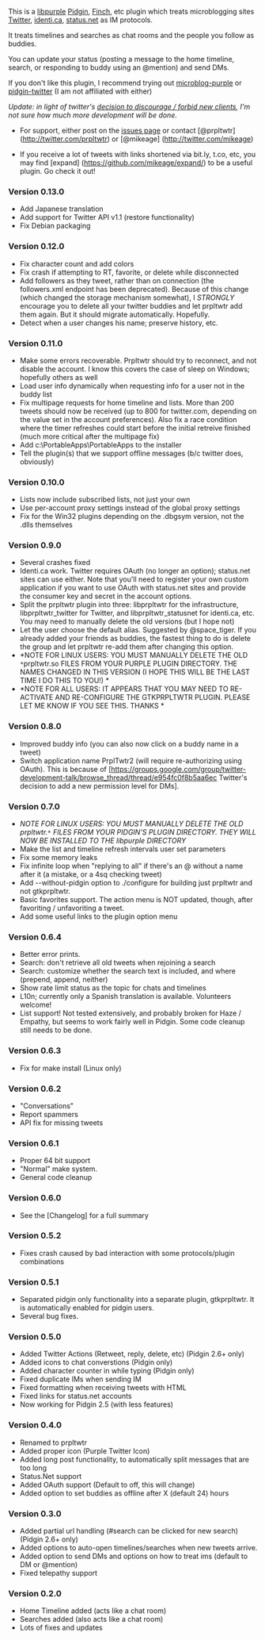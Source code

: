 This is a [libpurple](http://developer.pidgin.im/wiki/WhatIsLibpurple) [Pidgin](http://pidgin.im/), [Finch](http://developer.pidgin.im/wiki/Using%20Finch), etc plugin which treats microblogging sites [Twitter](http://developer.pidgin.im/wiki/Using%20Finch), [identi.ca](http://identi.ca), [status.net](http://status.net/) as IM protocols. 

It treats timelines and searches as chat rooms and the people you follow as buddies. 

You can update your status (posting a message to the home timeline, search, or responding to buddy using an @mention) and send DMs.

If you don't like this plugin, I recommend trying out [microblog-purple](http://code.google.com/p/microblog-purple/) or [pidgin-twitter](http://www.honeyplanet.jp/pidgin-twitter/) (I am not affiliated with either)

*Update: in light of twitter's [decision to discourage / forbid new clients](http://www.pcmag.com/article2/0,2817,2381854,00.asp), I'm not sure how much more development will be done.*

  * For support, either post on the [issues page](https://github.com/mikeage/prpltwtr/issues) or contact [@prpltwtr] (http://twitter.com/prpltwtr) or [@mikeage] (http://twitter.com/mikeage)

  * If you receive a lot of tweets with links shortened via bit.ly, t.co, etc, you may find [expand] (https://github.com/mikeage/expand/) to be a useful plugin. Go check it out!

### Version 0.13.0 ###
  * Add Japanese translation
  * Add support for Twitter API v1.1 (restore functionality)
  * Fix Debian packaging

### Version 0.12.0 ###
  * Fix character count and add colors
  * Fix crash if attempting to RT, favorite, or delete while disconnected
  * Add followers as they tweet, rather than on connection (the followers.xml endpoint has been deprecated). Because of this change (which changed the storage mechanism somewhat), I *STRONGLY* encourage you to delete all your twitter buddies and let prpltwtr add them again. But it should migrate automatically. Hopefully.
  * Detect when a user changes his name; preserve history, etc.

### Version 0.11.0 ###
  * Make some errors recoverable. Prpltwtr should try to reconnect, and not disable the account. I know this covers the case of sleep on Windows; hopefully others as well
  * Load user info dynamically when requesting info for a user not in the buddy list
  * Fix multipage requests for home timeline and lists. More than 200 tweets should now be received (up to 800 for twitter.com, depending on the value set in the account preferences). Also fix a race condition where the timer refreshes could start before the initial retreive finished (much more critical after the multipage fix)
  * Add c:\PortableApps\PortableApps to the installer
  * Tell the plugin(s) that we support offline messages (b/c twitter does, obviously)

### Version 0.10.0 ###
  * Lists now include subscribed lists, not just your own
  * Use per-account proxy settings instead of the global proxy settings
  * Fix for the Win32 plugins depending on the .dbgsym version, not the .dlls themselves

### Version 0.9.0 ###
  * Several crashes fixed 
  * Identi.ca work. Twitter requires OAuth (no longer an option); status.net sites can use either. Note that you'll need to register your own custom application if you want to use OAuth with status.net sites and provide the consumer key and secret in the account options.
  * Split the prpltwtr plugin into three: libprpltwtr for the infrastructure, libprpltwtr_twitter for Twitter, and libprpltwtr_statusnet for identi.ca, etc. You may need to manually delete the old versions (but I hope not)
  * Let the user choose the default alias. Suggested by @space_tiger. If you already added your friends as buddies, the fastest thing to do is delete the group and let prpltwtr re-add them after changing this option.
 * *NOTE FOR LINUX USERS: YOU MUST MANUALLY DELETE THE OLD `*`prpltwtr.so FILES FROM YOUR PURPLE PLUGIN DIRECTORY. THE NAMES CHANGED IN THIS VERSION (I HOPE THIS WILL BE THE LAST TIME I DO THIS TO YOU!) *
 * *NOTE FOR ALL USERS: IT APPEARS THAT YOU MAY NEED TO RE-ACTIVATE AND RE-CONFIGURE THE GTKPRPLTWTR PLUGIN. PLEASE LET ME KNOW IF YOU SEE THIS. THANKS *

### Version 0.8.0 ###
  * Improved buddy info (you can also now click on a buddy name in a tweet)
  * Switch application name PrplTwtr2 (will require re-authorizing using OAuth). This is because of [https://groups.google.com/group/twitter-development-talk/browse_thread/thread/e954fc0f8b5aa6ec Twitter's decision to add a new permission level for DMs].

### Version 0.7.0 ###
  * *NOTE FOR LINUX USERS: YOU MUST MANUALLY DELETE THE OLD prpltwtr.`*` FILES FROM YOUR PIDGIN'S PLUGIN DIRECTORY. THEY WILL NOW BE INSTALLED TO THE libpurple DIRECTORY*
  * Make the list and timeline refresh intervals user set parameters
  * Fix some memory leaks
  * Fix infinite loop when "replying to all" if there's an @ without a name after it (a mistake, or a 4sq checking tweet)
  * Add --without-pidgin option to ./configure for building just prpltwtr and not gtkprpltwtr. 
  * Basic favorites support. The action menu is NOT updated, though, after favoriting / unfavoriting a tweet.
  * Add some useful links to the plugin option menu

### Version 0.6.4 ###
  * Better error prints.
  * Search: don't retrieve all old tweets when rejoining a search
  * Search: customize whether the search text is included, and where (prepend, append, neither)
  * Show rate limit status as the topic for chats and timelines
  * L10n; currently only a Spanish translation is available. Volunteers welcome!
  * List support! Not tested extensively, and probably broken for Haze / Empathy, but seems to work fairly well in Pidgin. Some code cleanup still needs to be done.

### Version 0.6.3 ###
  * Fix for make install (Linux only)

### Version 0.6.2 ###
  * "Conversations"
  * Report spammers
  * API fix for missing tweets

### Version 0.6.1 ###
  * Proper 64 bit support
  * "Normal" make system.
  * General code cleanup

### Version 0.6.0 ###
  * See the [Changelog] for a full summary

### Version 0.5.2 ###
  * Fixes crash caused by bad interaction with some protocols/plugin combinations

### Version 0.5.1 ###
  * Separated pidgin only functionality into a separate plugin, gtkprpltwtr. It is automatically enabled for pidgin users.
  * Several bug fixes. 

### Version 0.5.0 ###
  * Added Twitter Actions (Retweet, reply, delete, etc) (Pidgin 2.6+ only)
  * Added icons to chat converstions (Pidgin only)
  * Added character counter in while typing (Pidgin only)
  * Fixed duplicate IMs when sending IM
  * Fixed formatting when receiving tweets with HTML
  * Fixed links for status.net accounts
  * Now working for Pidgin 2.5 (with less features)

### Version 0.4.0 ###
  * Renamed to prpltwtr
  * Added proper icon (Purple Twitter Icon)
  * Added long post functionality, to automatically split messages that are too long
  * Status.Net support
  * Added OAuth support (Default to off, this will change)
  * Added option to set buddies as offline after X (default 24) hours

### Version 0.3.0 ###
  * Added partial url handling (#search can be clicked for new search) (Pidgin 2.6+ only)
  * Added options to auto-open timelines/searches when new tweets arrive.
  * Added option to send DMs and options on how to treat ims (default to DM or @mention)
  * Fixed telepathy support

### Version 0.2.0 ###
  * Home Timeline added (acts like a chat room)
  * Searches added (also acts like a chat room)
  * Lots of fixes and updates
